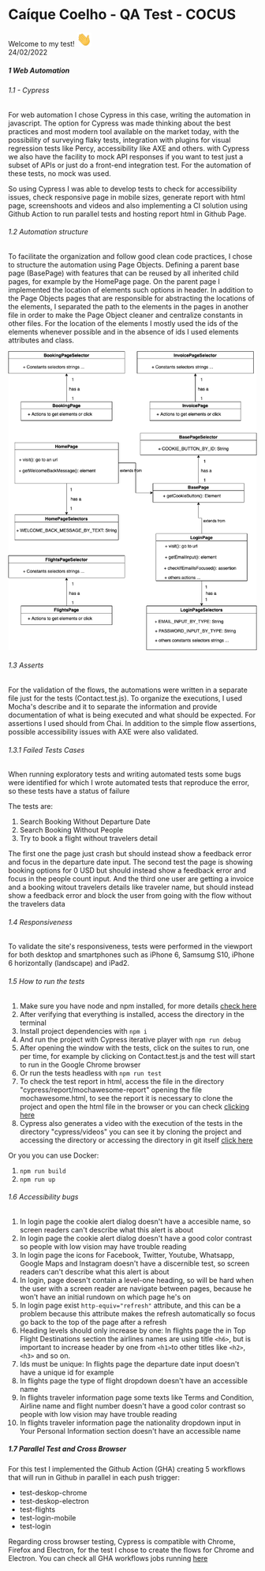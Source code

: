 # Caíque Coelho - QA Test - COCUS
Welcome to my test! <img src="https://github.com/CaiqueCoelho/CaiqueCoelho/blob/master/wave.gif" width="30px">   
24/02/2022

##### 1 Web Automation

###### 1.1 - Cypress

For web automation I chose Cypress in this case, writing the automation in javascript. The option for Cypress was made thinking about the best practices and most modern tool available on the market today, with the possibility of surveying flaky tests, integration with plugins for visual regression tests like Percy, accessibility like AXE and others. with Cypress we also have the facility to mock API responses if you want to test just a subset of APIs or just do a front-end integration test. For the automation of these tests, no mock was used.

So using Cypress I was able to develop tests to check for accessibility issues, check responsive page in mobile sizes, generate report with html page, screenshoots and videos and also implementing a CI solution using Github Action to run parallel tests and hosting report html in Github Page.
###### 1.2 Automation structure

To facilitate the organization and follow good clean code practices, I chose to structure the automation using Page Objects.
Defining a parent base page (BasePage) with features that can be reused by all inherited child pages, for example by the HomePage page.
On the parent page I implemented the location of elements such options in header.
In addition to the Page Objects pages that are responsible for abstracting the locations of the elements, I separated the path to the elements in the pages in another file in order to make the Page Object cleaner and centralize constants in other files.
For the location of the elements I mostly used the ids of the elements whenever possible and in the absence of ids I used elements attributes and class.

<img src="https://github.com/CaiqueCoelho/qa-test-cocus/blob/main/qa-test-cocus.drawio.png" width="900px">

###### 1.3 Asserts

For the validation of the flows, the automations were written in a separate file just for the tests (Contact.test.js). To organize the executions, I used Mocha's describe and it to separate the information and provide documentation of what is being executed and what should be expected.
For assertions I used should from Chai.
In addition to the simple flow assertions, possible accessibility issues with AXE were also validated.

###### 1.3.1 Failed Tests Cases
When running exploratory tests and writing automated tests some bugs were identified for which I wrote automated tests that reproduce the error, so these tests have a status of failure

The tests are:
1. Search Booking Without Departure Date
2. Search Booking Without People
3. Try to book a flight without travelers detail

The first one the page just crash but should instead show a feedback error and focus in the departure date input. 
The second test the page is showing booking options for 0 USD but should instead show a feedback error and focus in the people count input. 
And the third one user are getting a invoice and a booking witout travelers details like traveler name, but should instead show a feedback error and block the user from going with the flow without the travelers data

###### 1.4 Responsiveness
To validate the site's responsiveness, tests were performed in the viewport for both desktop and smartphones such as iPhone 6, Samsumg S10, iPhone 6 horizontally (landscape) and iPad2.

###### 1.5 How to run the tests
1. Make sure you have node and npm installed, for more details [check here](https://docs.npmjs.com/downloading-and-installing-node-js-and-npm)
2. After verifying that everything is installed, access the directory in the terminal
3. Install project dependencies with `npm i`
4. And run the project with Cypress iterative player with `npm run debug`
5. After opening the window with the tests, click on the suites to run, one per time, for example by clicking on Contact.test.js and the test will start to run in the Google Chrome browser
6. Or run the tests headless with `npm run test`
7. To check the test report in html, access the file in the directory "cypress/report/mochawesome-report" opening the file mochawesome.html, to see the report it is necessary to clone the project and open the html file in the browser or you can check [clicking here](https://caiquecoelho.github.io/qa-test-cocus/mochawesome-report/mochawesome.html)
8. Cypress also generates a video with the execution of the tests in the directory "cypress/videos" you can see it by cloning the project and accessing the directory or accessing the directory in git itself [click here](https://github.com/CaiqueCoelho/qa-test-cocus/tree/main/cypress/videos)

Or you you can use Docker:
1. `npm run build`
2. `npm run up`

###### 1.6 Accessibility bugs
1. In login page the cookie alert dialog doesn't have a accesible name, so screen readers can't describe what this alert is about
2. In login page the cookie alert dialog doesn't have a good color contrast so people with low vision may have trouble reading
3. In login page the icons for Facebook, Twitter, Youtube, Whatsapp, Google Maps and Instagram doesn't have a discernible test, so screen readers can't describe what this alert is about
4. In login, page doesn't contain a level-one heading, so will be hard when the user with a screen reader are navigate between pages, because he won't have an initial rundown on which page he's on
5. In login page exist `http-equiv="refresh"` attribute, and this can be a problem because this attribute makes the refresh automatically so focus go back to the top of the page after a refresh
6. Heading levels should only increase by one: In flights page the in Top Flight Destinations section the airlines names are using title `<h6>`, but is important to increase header by one from `<h1>`to other titles like `<h2>`, `<h3>` and so on.
7. Ids must be unique: In flights page the departure date input doesn't have a unique id for example
8. In flights page the type of flight dropdown doesn't have an accessible name
9. In flights traveler information page some texts like Terms and Condition, Airline name and flight number doesn't have a good color contrast so people with low vision may have trouble reading
10. In flights traveler information page the nationality dropdown input in Your Personal Information section doesn't have an accessible name

##### 1.7 Parallel Test and Cross Browser
For this test I implemented the Github Action (GHA) creating 5 workflows that will run in Github in parallel in each push trigger:

- test-deskop-chrome
- test-deskop-electron
- test-flights
- test-login-mobile
- test-login

Regarding cross browser testing, Cypress is compatible with Chrome, Firefox and Electron, for the test I chose to create the flows for Chrome and Electron.
You can check all GHA workflows jobs running [here](https://github.com/CaiqueCoelho/qa-test-cocus/actions) 